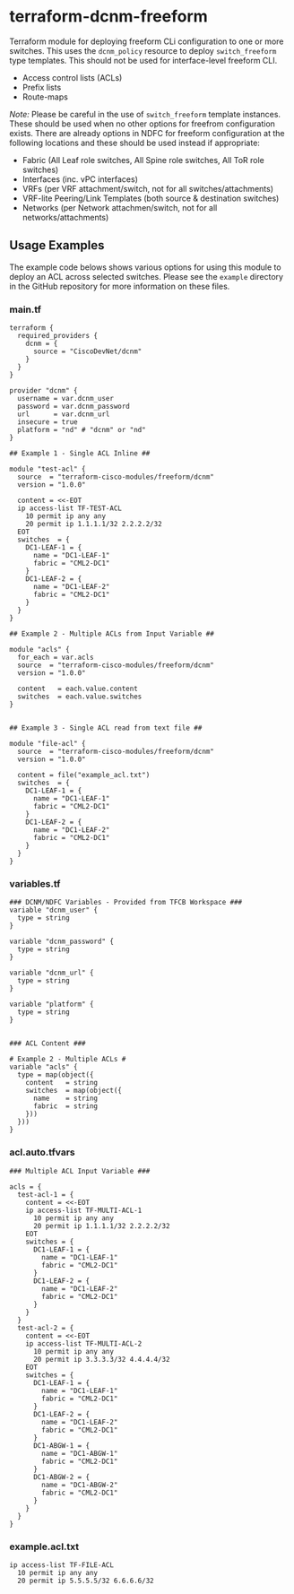# terraform-dcnm-freeform
Terraform module for deploying freeform CLi configuration to one or more switches.  This uses the `dcnm_policy` resource to deploy `switch_freeform` type templates. This should not be used for interface-level freeform CLI.  

* Access control lists (ACLs)
* Prefix lists
* Route-maps

*Note:* Please be careful in the use of `switch_freeform` template instances.  These should be used when no other options for freefrom configuration exists.  There are already options in NDFC for freeform configuration at the following locations and these should be used instead if appropriate:

- Fabric (All Leaf role switches, All Spine role switches, All ToR role switches)
- Interfaces (inc. vPC interfaces)
- VRFs (per VRF attachment/switch, not for all switches/attachments)
- VRF-lite Peering/Link Templates (both source & destination switches)
- Networks (per Network attachmen/switch, not for all networks/attachments)

## Usage Examples
The example code belows shows various options for using this module to deploy an ACL across selected switches.  Please see the `example` directory in the GitHub repository for more information on these files.


### main.tf ###
```hcl
terraform {
  required_providers {
    dcnm = {
      source = "CiscoDevNet/dcnm"
    }
  }
}

provider "dcnm" {
  username = var.dcnm_user
  password = var.dcnm_password
  url      = var.dcnm_url
  insecure = true
  platform = "nd" # "dcnm" or "nd"
}

## Example 1 - Single ACL Inline ##

module "test-acl" {
  source  = "terraform-cisco-modules/freeform/dcnm"
  version = "1.0.0"

  content = <<-EOT
  ip access-list TF-TEST-ACL
    10 permit ip any any
    20 permit ip 1.1.1.1/32 2.2.2.2/32
  EOT
  switches  = {
    DC1-LEAF-1 = {
      name = "DC1-LEAF-1"
      fabric = "CML2-DC1"
    }
    DC1-LEAF-2 = {
      name = "DC1-LEAF-2"
      fabric = "CML2-DC1"
    }
  }
}

## Example 2 - Multiple ACLs from Input Variable ##

module "acls" {
  for_each = var.acls
  source  = "terraform-cisco-modules/freeform/dcnm"
  version = "1.0.0"

  content   = each.value.content
  switches  = each.value.switches
}


## Example 3 - Single ACL read from text file ##

module "file-acl" {
  source  = "terraform-cisco-modules/freeform/dcnm"
  version = "1.0.0"

  content = file("example_acl.txt")
  switches  = {
    DC1-LEAF-1 = {
      name = "DC1-LEAF-1"
      fabric = "CML2-DC1"
    }
    DC1-LEAF-2 = {
      name = "DC1-LEAF-2"
      fabric = "CML2-DC1"
    }
  }
}
```

### variables.tf ###
```hcl
### DCNM/NDFC Variables - Provided from TFCB Workspace ###
variable "dcnm_user" {
  type = string
}

variable "dcnm_password" {
  type = string
}

variable "dcnm_url" {
  type = string
}

variable "platform" {
  type = string
}


### ACL Content ###

# Example 2 - Multiple ACLs #
variable "acls" {
  type = map(object({
    content   = string
    switches  = map(object({
      name    = string
      fabric  = string
    }))
  }))
}
```

### acl.auto.tfvars ###
```hcl
### Multiple ACL Input Variable ###

acls = {
  test-acl-1 = {
    content = <<-EOT
    ip access-list TF-MULTI-ACL-1
      10 permit ip any any
      20 permit ip 1.1.1.1/32 2.2.2.2/32
    EOT
    switches = {
      DC1-LEAF-1 = {
        name = "DC1-LEAF-1"
        fabric = "CML2-DC1"
      }
      DC1-LEAF-2 = {
        name = "DC1-LEAF-2"
        fabric = "CML2-DC1"
      }
    }
  }
  test-acl-2 = {
    content = <<-EOT
    ip access-list TF-MULTI-ACL-2
      10 permit ip any any
      20 permit ip 3.3.3.3/32 4.4.4.4/32
    EOT
    switches = {
      DC1-LEAF-1 = {
        name = "DC1-LEAF-1"
        fabric = "CML2-DC1"
      }
      DC1-LEAF-2 = {
        name = "DC1-LEAF-2"
        fabric = "CML2-DC1"
      }
      DC1-ABGW-1 = {
        name = "DC1-ABGW-1"
        fabric = "CML2-DC1"
      }
      DC1-ABGW-2 = {
        name = "DC1-ABGW-2"
        fabric = "CML2-DC1"
      }
    }
  }
}
```

### example.acl.txt ###
```
ip access-list TF-FILE-ACL
  10 permit ip any any
  20 permit ip 5.5.5.5/32 6.6.6.6/32

```
